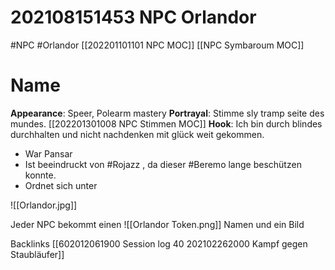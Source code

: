 # 202108151453 NPC Orlandor
#NPC #Orlandor [[202201101101 NPC MOC]] [[NPC Symbaroum MOC]]

# Name
**Appearance**: Speer, Polearm mastery
**Portrayal**: Stimme sly tramp seite des mundes. [[202201301008 NPC Stimmen MOC]] 
**Hook**: Ich bin durch blindes durchhalten und nicht nachdenken mit glück weit gekommen. 
- War  Pansar
- Ist beeindruckt von #Rojazz , da dieser #Beremo lange beschützen konnte.
- Ordnet sich unter

![[Orlandor.jpg]]


Jeder NPC bekommt einen
![[Orlandor Token.png]] 
Namen und ein Bild

Backlinks
[[602012061900 Session log 40 202102262000 Kampf gegen Staubläufer]]

